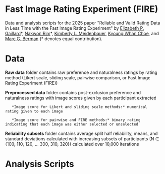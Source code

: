 # Fast Image Rating Experiment (FIRE)
Data and analysis scripts for the 2025 paper "Reliable and Valid Rating Data in Less Time with the Fast Image Rating Experiment" by [Elizabeth P. Gaillard](https://github.com/egaillar)\*, [Nakwon Rim](https://nwrim.github.io)\*, [Kimberly L. Meidenbauer](https://kim-meidenbauer.github.io/), [Kyoung Whan Choe](https://kywch.github.io), and [Marc G. Berman](https://voices.uchicago.edu/bermanlab/) (* denotes equal contribution).

# Data
**Raw data** folder contains raw preference and naturalness ratings by rating method (Likert scale, sliding scale, pairwise comparison, or Fast Image Rating Experiment (FIRE))

**Preprocessed data** folder contains post-exclusion preference and naturalness ratings with image scores given by each participant extracted 
       
       *Image score for Likert and sliding scale methods:* numerical rating given to each image
       
       *Image score for pairwise and FIRE methods:* binary rating indicating that each image was either selected or unselected
        
**Reliability subsets** folder contains average split half reliability, means, and standard deviations calculated with increasing subsets of participants (N ∈ {100, 110, 120, … 300, 310, 320}) calculated over 10,000 iterations

# Analysis Scripts
